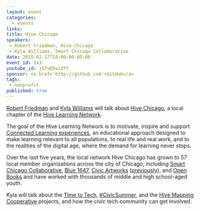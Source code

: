 ```yaml
---
layout: event
categories: 
  - events
links:
title: Hive Chicago
speakers: 
 - Robert Friedman, Hive Chicago
 - Kyla Williams, Smart Chicago Collaborative
date: 2015-02-17T18:00:00-05:00
event_id: 143
youtube_id: jS7vD5vzZfY
sponsor: <a href='http://github.com'>GitHub</a>
tags: 
 - nonprofit
published: true
---
```


[Robert Friedman](https://twitter.com/omnignorant) and [Kyla Williams](https://twitter.com/SmartChgoKyla) will talk about [Hive Chicago](http://hivechicago.org/), a local chapter of the [Hive Learning Network](http://hivelearningnetworks.org/). 

The goal of the Hive Learning Network is to motivate, inspire and support [Connected Learning experiences](http://connectedlearning.tv/what-is-connected-learning), an educational approach designed to make learning relevant to all populations, to real life and real work, and to the realities of the digital age, where the demand for learning never stops.

Over the last five years, the local network Hive Chicago has grown to 57 local member organizations across the city of Chicago, including [Smart Chicago Collaborative](http://smartchicagocollaborative.org/), [Blue 1647](http://www.blue1647.com/), [Civic Artworks](http://www.civicartworks.com/) ([previously](http://chihacknight.org/events/2014/05/13/civic-artworks.html)), and [Open Books](http://www.open-books.org/) and have worked with thousands of middle and high school-aged youth. 

Kyla will talk about the [Time to Tech](http://www.smartchicagocollaborative.org/work/education/time-to-tech/), [#CivicSummer](http://www.smartchicagocollaborative.org/work/education/civicsummer/), and the [Hive Mapping Cooperative](http://www.smartchicagocollaborative.org/work/education/hive-mapping-cooperative/) projects, and how the civic tech community can get involved.